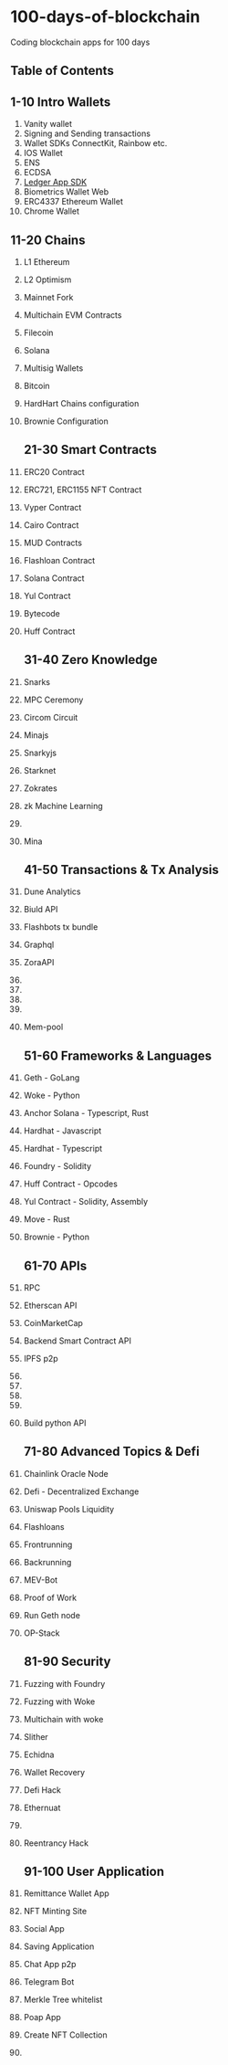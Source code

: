 # 100-days-of-blockchain

Coding blockchain apps for 100 days

## Table of Contents

## 1-10 Intro Wallets

1. Vanity wallet
1. Signing and Sending transactions
1. Wallet SDKs ConnectKit, Rainbow etc.
1. IOS Wallet
1. ENS
1. ECDSA
1. [Ledger App SDK](https://developers.ledger.com/docs/non-dapp/howto/test/)
1. Biometrics Wallet Web
1. ERC4337 Ethereum Wallet
1. Chrome Wallet

## 11-20 Chains

1. L1 Ethereum
1. L2 Optimism
1. Mainnet Fork
1. Multichain EVM Contracts
1. Filecoin
1. Solana
1. Multisig Wallets
1. Bitcoin
1. HardHart Chains configuration
1. Brownie Configuration

   ## 21-30 Smart Contracts

1. ERC20 Contract
1. ERC721, ERC1155 NFT Contract
1. Vyper Contract
1. Cairo Contract
1. MUD Contracts
1. Flashloan Contract
1. Solana Contract
1. Yul Contract
1. Bytecode
1. Huff Contract

   ## 31-40 Zero Knowledge

1. Snarks
1. MPC Ceremony
1. Circom Circuit
1. Minajs
1. Snarkyjs
1. Starknet
1. Zokrates
1. zk Machine Learning
1.
1. Mina

   ## 41-50 Transactions & Tx Analysis

1. Dune Analytics
1. Biuld API
1. Flashbots tx bundle
1. Graphql
1. ZoraAPI
1.
1.
1.
1.
1. Mem-pool

   ## 51-60 Frameworks & Languages

1. Geth - GoLang
1. Woke - Python
1. Anchor Solana - Typescript, Rust
1. Hardhat - Javascript
1. Hardhat - Typescript
1. Foundry - Solidity
1. Huff Contract - Opcodes
1. Yul Contract - Solidity, Assembly
1. Move - Rust
1. Brownie - Python

   ## 61-70 APIs

1. RPC
1. Etherscan API
1. CoinMarketCap
1. Backend Smart Contract API
1. IPFS p2p
1.
1.
1.
1.
1. Build python API

   ## 71-80 Advanced Topics & Defi

1. Chainlink Oracle Node
1. Defi - Decentralized Exchange
1. Uniswap Pools Liquidity
1. Flashloans
1. Frontrunning
1. Backrunning
1. MEV-Bot
1. Proof of Work
1. Run Geth node
1. OP-Stack

   ## 81-90 Security

   <!-- Faucet hack, never approve praction if faucet is asking for approval -->

1. Fuzzing with Foundry
1. Fuzzing with Woke
1. Multichain with woke
1. Slither
1. Echidna
1. Wallet Recovery
1. Defi Hack
1. Ethernuat
1.
1. Reentrancy Hack

   ## 91-100 User Application

1. Remittance Wallet App
1. NFT Minting Site
1. Social App
1. Saving Application
1. Chat App p2p
1. Telegram Bot
1. Merkle Tree whitelist
1. Poap App
1. Create NFT Collection
1.
